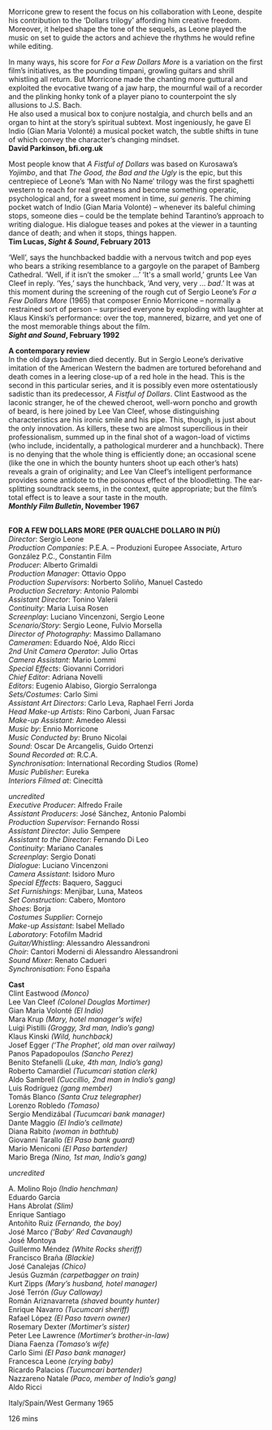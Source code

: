 

Morricone grew to resent the focus on his collaboration with Leone, despite his contribution to the ‘Dollars trilogy’ affording him creative freedom. Moreover, it helped shape the tone of the sequels, as Leone played the music on set to guide the actors and achieve the rhythms he would refine while editing.

In many ways, his score for _For a Few Dollars More_ is a variation on the first film’s initiatives, as the pounding timpani, growling guitars and shrill whistling all return. But Morricone made the chanting more guttural and exploited the evocative twang of a jaw harp, the mournful wail of a recorder and the plinking honky tonk of a player piano to counterpoint the sly allusions to J.S. Bach.  
He also used a musical box to conjure nostalgia, and church bells and an organ to hint at the story’s spiritual subtext. Most ingeniously, he gave El Indio (Gian Maria Volonté) a musical pocket watch, the subtle shifts in tune of which convey the character’s changing mindset.  
**David Parkinson, bfi.org.uk**

Most people know that _A Fistful of Dollars_ was based on Kurosawa’s _Yojimbo_, and that _The Good, the Bad and the Ugly_ is the epic, but this centrepiece of Leone’s ‘Man with No Name’ trilogy was the first spaghetti western to reach for real greatness and become something operatic, psychological and, for a sweet moment in time, _sui generis_. The chiming pocket watch of Indio (Gian Maria Volonté) – whenever its baleful chiming stops, someone dies – could be the template behind Tarantino’s approach to writing dialogue. His dialogue teases and pokes at the viewer in a taunting dance of death; and when it stops,  things happen.  
**Tim Lucas, _Sight & Sound_, February 2013**

‘Well’, says the hunchbacked baddie with a nervous twitch and pop eyes who bears a striking resemblance to a gargoyle on the parapet of Bamberg Cathedral. ‘Well, if it isn’t the smoker ...’ ‘It's a small world,’ grunts Lee Van Cleef in reply. ‘Yes,’ says the hunchback, ‘And very, very ... _bad_.’ It was at this moment during the screening of the rough cut of Sergio Leone’s _For a Few Dollars More_ (1965) that composer Ennio Morricone – normally a restrained sort of person – surprised everyone by exploding with laughter at Klaus Kinski’s performance: over the top, mannered, bizarre, and yet one of the most memorable things about the film.  
**_Sight and Sound_, February 1992**

**A contemporary review**  
In the old days badmen died decently. But in Sergio Leone’s derivative imitation of the American Western the badmen are tortured beforehand and death comes in a leering close-up of a red hole in the head. This is the second in this particular series, and it is possibly even more ostentatiously sadistic than its predecessor, _A Fistful of Dollars_. Clint Eastwood as the laconic stranger, he of the chewed cheroot, well-worn poncho and growth of beard, is here joined by Lee Van Cleef, whose distinguishing characteristics are his ironic smile and his pipe. This, though, is just about the only innovation. As killers, these two are almost supercilious in their professionalism, summed up in the final shot of a wagon-load of victims (who include, incidentally, a pathological murderer and a hunchback). There is no denying that the whole thing is efficiently done; an occasional scene (like the one in which the bounty hunters shoot up each other’s hats) reveals a grain of originality; and Lee Van Cleef’s intelligent performance provides some antidote to the poisonous effect of the bloodletting. The ear-splitting soundtrack seems, in the context, quite appropriate; but the film’s total effect is to leave a sour taste in the mouth.  
**_Monthly Film Bulletin_, November 1967**
<br><br>


**FOR A FEW DOLLARS MORE  (PER QUALCHE DOLLARO IN PIÙ)**  
_Director_: Sergio Leone  
_Production Companies_:  P.E.A. – Produzioni Europee Associate,  Arturo González P.C., Constantin Film  
_Producer_: Alberto Grimaldi  
_Production Manager_: Ottavio Oppo  
_Production Supervisors_: Norberto Soliño,  Manuel Castedo  
_Production Secretary_: Antonio Palombi  
_Assistant Director_: Tonino Valerii  
_Continuity_: Maria Luisa Rosen  
_Screenplay_: Luciano Vincenzoni, Sergio Leone  
_Scenario/Story_: Sergio Leone, Fulvio Morsella  
_Director of Photography_: Massimo Dallamano  
_Cameramen_: Eduardo Noé, Aldo Ricci  
_2nd Unit Camera Operator_: Julio Ortas  
_Camera Assistant_: Mario Lommi  
_Special Effects_: Giovanni Corridori  
_Chief Editor_: Adriana Novelli  
_Editors_: Eugenio Alabiso, Giorgio Serralonga  
_Sets/Costumes_: Carlo Simi  
_Assistant Art Directors_: Carlo Leva,  Raphael Ferri Jorda  
_Head Make-up Artists_: Rino Carboni, Juan Farsac  
_Make-up Assistant_: Amedeo Alessi  
_Music by_: Ennio Morricone  
_Music Conducted by_: Bruno Nicolai  
_Sound_: Oscar De Arcangelis, Guido Ortenzi  
_Sound Recorded at_: R.C.A.  
_Synchronisation_:  International Recording Studios (Rome)  
_Music Publisher_: Eureka  
_Interiors Filmed at_: Cinecittà

_uncredited_  
_Executive Producer_: Alfredo Fraile  
_Assistant Producers_: José Sánchez,  Antonio Palombi  
_Production Supervisor_: Fernando Rossi  
_Assistant Director_: Julio Sempere  
_Assistant to the Director_: Fernando Di Leo  
_Continuity_: Mariano Canales  
_Screenplay_: Sergio Donati  
_Dialogue_: Luciano Vincenzoni  
_Camera Assistant_: Isidoro Muro  
_Special Effects_: Baquero, Sagguci  
_Set Furnishings_: Menjibar, Luna, Mateos  
_Set Construction_: Cabero, Montoro  
_Shoes_: Borja  
_Costumes Supplier_: Cornejo  
_Make-up Assistant_: Isabel Mellado  
_Laboratory_: Fotofilm Madrid  
_Guitar/Whistling_: Alessandro Alessandroni  
_Choir_: Cantori Moderni di Alessandro Alessandroni  
_Sound Mixer_: Renato Cadueri  
_Synchronisation_: Fono España

**Cast**  
Clint Eastwood _(Monco)_  
Lee Van Cleef _(Colonel Douglas Mortimer)_  
Gian Maria Volonté _(El Indio)_  
Mara Krup _(Mary, hotel manager’s wife)_  
Luigi Pistilli _(Groggy, 3rd man, Indio’s gang)_  
Klaus Kinski _(Wild, hunchback)_  
Josef Egger _(‘The Prophet’, old man over railway)_  
Panos Papadopoulos _(Sancho Perez)_  
Benito Stefanelli _(Luke, 4th man, Indio’s gang)_  
Roberto Camardiel _(Tucumcari station clerk)_  
Aldo Sambrell _(Cuccillio, 2nd man in Indio’s gang)_  
Luis Rodríguez _(gang member)_  
Tomás Blanco _(Santa Cruz telegrapher)_  
Lorenzo Robledo _(Tomaso)_  
Sergio Mendizábal _(Tucumcari bank manager)_  
Dante Maggio _(El Indio’s cellmate)_  
Diana Rabito _(woman in bathtub)_  
Giovanni Tarallo _(El Paso bank guard)_  
Mario Meniconi _(El Paso bartender)_  
Mario Brega _(Nino, 1st man, Indio’s gang)_

_uncredited_

A. Molino Rojo _(Indio henchman)_  
Eduardo Garcia  
Hans Abrolat _(Slim)_  
Enrique Santiago  
Antoñito Ruiz _(Fernando, the boy)_  
José Marco _(‘Baby’ Red Cavanaugh)_  
José Montoya  
Guillermo Méndez _(White Rocks sheriff)_  
Francisco Braña _(Blackie)_  
José Canalejas _(Chico)_  
Jesús Guzmán _(carpetbagger on train)_  
Kurt Zipps _(Mary’s husband, hotel manager)_  
José Terrón _(Guy Calloway)_  
Román Ariznavarreta _(shaved bounty hunter)_  
Enrique Navarro _(Tucumcari sheriff)_  
Rafael López _(El Paso tavern owner)_  
Rosemary Dexter _(Mortimer’s sister)_  
Peter Lee Lawrence _(Mortimer’s brother-in-law)_  
Diana Faenza _(Tomaso’s wife)_  
Carlo Simi _(El Paso bank manager)_  
Francesca Leone _(crying baby)_  
Ricardo Palacios _(Tucumcari bartender)_  
Nazzareno Natale _(Paco, member of Indio’s gang)_  
Aldo Ricci

Italy/Spain/West Germany 1965

126 mins
<!--stackedit_data:
eyJoaXN0b3J5IjpbLTEyMjk3Mzg2NzBdfQ==
-->